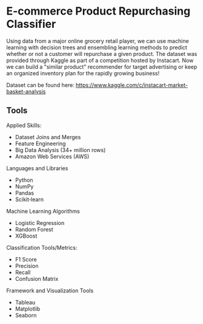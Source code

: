 # E-commerce Product Repurchasing Classifier
Using data from a major online grocery retail player, we can use machine learning with decision trees and ensembling learning methods to predict whether or not a customer will repurchase a given product. The dataset was provided through Kaggle as part of a competition hosted by Instacart. Now we can build a "similar product" recommender for target advertising or keep an organized inventory plan for the rapidly growing business!

Dataset can be found here:
https://www.kaggle.com/c/instacart-market-basket-analysis

## Tools
Applied Skills:
- Dataset Joins and Merges
- Feature Engineering
- Big Data Analysis (34+ million rows)
- Amazon Web Services (AWS)

Languages and Libraries
- Python
- NumPy
- Pandas
- Scikit‐learn

Machine Learning Algorithms
- Logistic Regression
- Random Forest
- XGBoost

Classification Tools/Metrics:
- F1 Score
- Precision
- Recall
- Confusion Matrix

Framework and Visualization Tools
- Tableau
- Matplotlib
- Seaborn
